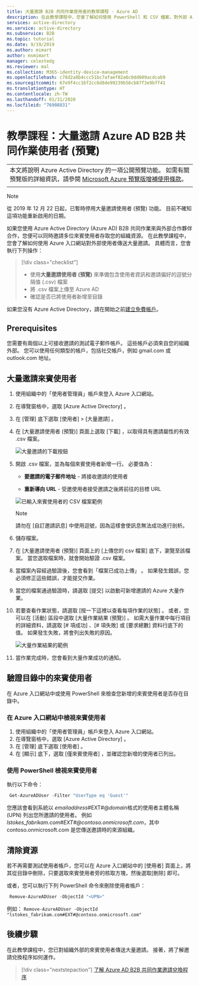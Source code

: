 ```yaml
---
title: 大量邀請 B2B 共同作業使用者的教學課程 - Azure AD
description: 在此教學課程中，您會了解如何使用 PowerShell 和 CSV 檔案，對外部 Azure AD B2B 共同作業使用者傳送大量邀請。
services: active-directory
ms.service: active-directory
ms.subservice: B2B
ms.topic: tutorial
ms.date: 9/19/2019
ms.author: mimart
author: msmimart
manager: celestedg
ms.reviewer: mal
ms.collection: M365-identity-device-management
ms.openlocfilehash: c78d2a8b4ccc51bc7afaef82a6c0dd609acdcab9
ms.sourcegitcommit: 67e9f4cc16f2cc6d8de99239b56cb87f3e9bff41
ms.translationtype: HT
ms.contentlocale: zh-TW
ms.lasthandoff: 01/31/2020
ms.locfileid: "76908831"
---
```

# <a name="tutorial-bulk-invite-azure-ad-b2b-collaboration-users-preview"></a>教學課程：大量邀請 Azure AD B2B 共同作業使用者 (預覽)

|     |
| --- |
| 本文將說明 Azure Active Directory 的一項公開預覽功能。 如需有關預覽版的詳細資訊，請參閱 [Microsoft Azure 預覽版增補使用條款](https://azure.microsoft.com/support/legal/preview-supplemental-terms/)。|
|     |

> [!NOTE]
> 從 2019 年 12 月 22 日起，已暫時停用大量邀請使用者 (預覽) 功能。
> 目前不確知這項功能重新啟用的日期。 

如果您使用 Azure Active Directory (Azure AD) B2B 共同作業來與外部合作夥伴合作，您便可以同時邀請多位來賓使用者存取您的組織資源。 在此教學課程中，您會了解如何使用 Azure 入口網站對外部使用者傳送大量邀請。 具體而言，您會執行下列操作：

> [!div class="checklist"]
> * 使用**大量邀請使用者 (預覽)** 來準備包含使用者資訊和邀請偏好的逗號分隔值 (.csv) 檔案
> * 將 .csv 檔案上傳至 Azure AD
> * 確認是否已將使用者新增至目錄

如果您沒有 Azure Active Directory，請在開始之前[建立免費帳戶](https://azure.microsoft.com/free/?WT.mc_id=A261C142F)。 

## <a name="prerequisites"></a>Prerequisites

您需要有兩個以上可接收邀請的測試電子郵件帳戶。 這些帳戶必須來自您的組織外部。 您可以使用任何類型的帳戶，包括社交帳戶，例如 gmail.com 或 outlook.com 地址。

## <a name="invite-guest-users-in-bulk"></a>大量邀請來賓使用者

1. 使用組織中的「使用者管理員」帳戶來登入 Azure 入口網站。
2. 在導覽窗格中，選取 [Azure Active Directory]  。
3. 在 [管理]  底下選取 [使用者]   > [大量邀請]  。
4. 在 [大量邀請使用者 (預覽)]  頁面上選取 [下載]  ，以取得具有邀請屬性的有效 .csv 檔案。

    ![大量邀請的下載按鈕](media/tutorial-bulk-invite/bulk-invite-button.png)

5. 開啟 .csv 檔案，並為每個來賓使用者新增一行。 必要值為：

   * **要邀請的電子郵件地址** - 將接收邀請的使用者

   * **重新導向 URL** - 受邀使用者接受邀請之後將前往的目標 URL

    ![已輸入來賓使用者的 CSV 檔案範例](media/tutorial-bulk-invite/bulk-invite-csv.png)

   > [!NOTE]
   > 請勿在 [自訂邀請訊息]  中使用逗號，因為這樣會使訊息無法成功進行剖析。

6. 儲存檔案。
7. 在 [大量邀請使用者 (預覽)]  頁面上的 [上傳您的 csv 檔案]  底下，瀏覽至該檔案。 當您選取檔案時，就會開始驗證 .csv 檔案。 
8. 當檔案內容經過驗證後，您會看到「檔案已成功上傳」  。 如果發生錯誤，您必須修正這些錯誤，才能提交作業。
9. 當您的檔案通過驗證時，請選取 [提交]  以啟動可新增邀請的 Azure 大量作業。 
10. 若要查看作業狀態，請選取 [按一下這裡以查看每項作業的狀態]  。 或者，您可以在 [活動]  區段中選取 [大量作業結果 (預覽)]  。 如需大量作業中每行項目的詳細資料，請選取 [# 項成功]  、[# 項失敗]  或 [要求總數]  資料行底下的值。 如果發生失敗，將會列出失敗的原因。

    ![大量作業結果的範例](media/tutorial-bulk-invite/bulk-operation-results.png)

11. 當作業完成時，您會看到大量作業成功的通知。

## <a name="verify-guest-users-in-the-directory"></a>驗證目錄中的來賓使用者

在 Azure 入口網站中或使用 PowerShell 來檢查您新增的來賓使用者是否存在目錄中。

### <a name="view-guest-users-in-the-azure-portal"></a>在 Azure 入口網站中檢視來賓使用者

1. 使用組織中的「使用者管理員」帳戶來登入 Azure 入口網站。
2. 在導覽窗格中，選取 [Azure Active Directory]  。
3. 在 [管理]  底下選取 [使用者]  。
4. 在 [顯示]  底下，選取 [僅來賓使用者]  ，並確認您新增的使用者已列出。

### <a name="view-guest-users-with-powershell"></a>使用 PowerShell 檢視來賓使用者

執行以下命令：

```powershell
 Get-AzureADUser -Filter "UserType eq 'Guest'"
```

您應該會看到系統以 *emailaddress*#EXT#\@*domain*格式的使用者主體名稱 (UPN) 列出您所邀請的使用者。 例如 *lstokes_fabrikam.com#EXT#\@contoso.onmicrosoft.com*，其中 contoso.onmicrosoft.com 是您傳送邀請時的來源組織。

## <a name="clean-up-resources"></a>清除資源

若不再需要測試使用者帳戶，您可以在 Azure 入口網站中的 [使用者] 頁面上，將其從目錄中刪除，只要選取來賓使用者旁的核取方塊，然後選取[刪除]  即可。 

或者，您可以執行下列 PowerShell 命令來刪除使用者帳戶：

```powershell
 Remove-AzureADUser -ObjectId "<UPN>"
```

例如： `Remove-AzureADUser -ObjectId "lstokes_fabrikam.com#EXT#@contoso.onmicrosoft.com"`

## <a name="next-steps"></a>後續步驟

在此教學課程中，您已對組織外部的來賓使用者傳送大量邀請。 接著，將了解邀請兌換程序如何運作。

> [!div class="nextstepaction"]
> [了解 Azure AD B2B 共同作業邀請兌換程序](redemption-experience.md)
